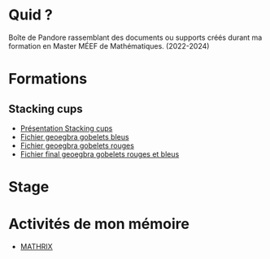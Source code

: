 # Quid ?
Boîte de Pandore rassemblant des documents ou supports créés durant ma formation en Master MÉEF de Mathématiques. (2022-2024)

# Formations
## Stacking cups
- [Présentation Stacking cups](./Formations/Stacking.Cups/index.html)
- [Fichier geoegbra gobelets bleus]([./Formations/Stacking.Cups/index.html](https://www.geogebra.org/m/rnhdexfe))
- [Fichier geoegbra gobelets rouges]([./Formations/Stacking.Cups/index.html](https://www.geogebra.org/m/rxdfvqqr))
- [Fichier final geoegbra gobelets rouges et bleus]([./Formations/Stacking.Cups/index.html](https://www.geogebra.org/m/uvgf5cak))

# Stage


# Activités de mon mémoire
- [MATHRIX](https://maxencedefraiteur.github.io/MATHRIX/)

